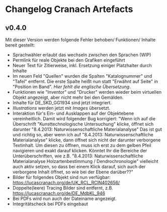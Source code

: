 # Changelog Cranach Artefacts

## v0.4.0
Mit dieser Version werden folgende Fehler behoben/ Funktionen/ Inhalte bereit gestellt:
- Sprachwähler erlaubt das wechseln zwischen den Sprachen (WIP)
- Permlink für reale Objekte bei den Grafiken eingeführt
- Neuer Text für Zitierweise, inkl. Ersetzung einiger Platzhalter durch Inhalte
- Im neuen Feld "Quellen" wurden die Spalten "Katalognummer" und "Tafel" entfernt. Die erste Spalte heißt nun statt "Erwähnt auf Seite" in "Position im Band". *Hier fehlt die englische Übersetzung*.
- Funktionen wie "Inventor" und "Drucker" werden wieder beim virtuellen Objekt angezeigt, aber nicht mehr bei den Gemälden.
- Inhalte für DE_SKD_GG1934 sind jetzt integriert.
- *Illustrations* werden jetzt mit *Images* übersetzt.
- Interaktion für's Ein- und Ausklappen auf der Objektebene vereinheitlich. Damit wird folgender Bug korrigiert: "Wenn ich auf die Überschrift "Kunsttechnologische Untersuchung" klicke, öffnet sich darunter "8.4.2013: Naturwissenschaftliche Materialanalyse" Das ist gut und richtig so, aber wenn ich auf "8.4.2013: Naturwissenschaftliche Materialanalyse" klicke, dann öffnet sich nicht der darunter verborgene Textinhalt. Um diesen zu öffnen, muss ich erst zu dem gelben Pfeil navigieren und exakt darauf klicken. Könntet Ihr die Bereiche der Unterüberschriften, wie z.B. "8.4.2013: Naturwissenschaftliche Materialanalyse Holzartenbestimmung / Dendrochronologie" vielleicht auch aktiv setzen, so dass bei einem Klick darauf, sich auch der verborgene Inhalt öffnet, so wie bei der Ebene darüber??" 
- Bilder für folgendes Objekt sind nun verfügbar: https://lucascranach.org/de/UK_RCL_RCIN402656/
- Doppelte(leere) Tracing Bilder sind entfernt, z.B. https://lucascranach.org/de/DE_MdbKL_946
- Bei PDFs wird nun auch der Dateiname angezeigt.
- Integritätscheck bei PDFs eingebaut